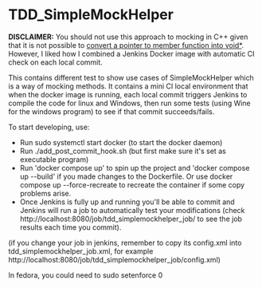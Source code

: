 # TDD_SimpleMockHelper

**DISCLAIMER:**
 You should not use this approach to mocking in C++ given that it is not possible to [convert a pointer to member function into void*](https://isocpp.org/wiki/faq/pointers-to-members#cant-cvt-memfnptr-to-voidptr). However, I liked how I combined a Jenkins Docker image with automatic CI check on each local commit.

This contains different test to show use cases of SimpleMockHelper which is a way of mocking methods.
It contains a mini CI local environment that when the docker image is running, each local commit triggers Jenkins to compile the code for linux and Windows, then run some tests (using Wine for the windows program) to see if that commit succeeds/fails.

To start developing, use:

- Run sudo systemctl start docker (to start the docker daemon)
- Run ./add_post_commit_hook.sh (but first make sure it's set as executable program)
- Run 'docker compose up' to spin up the project and 'docker compose up --build' if you made changes to the Dockerfile. Or use docker compose up --force-recreate to recreate the container if some copy problems arise.
- Once Jenkins is fully up and running you'll be able to commit and Jenkins will run a job to automatically test your modifications (check http://localhost:8080/job/tdd_simplemockhelper_job/ to see the job results each time you commit).

(if you change your job in jenkins, remember to copy its config.xml into tdd_simplemockhelper_job.xml, for example http://localhost:8080/job/tdd_simplemockhelper_job/config.xml)

In fedora, you could need to
sudo setenforce 0
